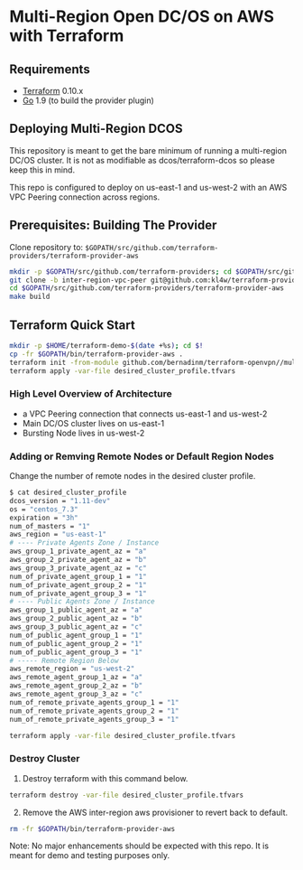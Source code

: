 # Multi-Region Open DC/OS on AWS with Terraform

Requirements
------------

-	[Terraform](https://www.terraform.io/downloads.html) 0.10.x
-	[Go](https://golang.org/doc/install) 1.9 (to build the provider plugin)

## Deploying Multi-Region DCOS 

This repository is meant to get the bare minimum of running a multi-region DC/OS cluster. It is not as modifiable as dcos/terraform-dcos so please keep this in mind. 

This repo is configured to deploy on us-east-1 and us-west-2 with an AWS VPC Peering connection across regions.


Prerequisites: Building The Provider 
---------------------

Clone repository to: `$GOPATH/src/github.com/terraform-providers/terraform-provider-aws`

```sh
mkdir -p $GOPATH/src/github.com/terraform-providers; cd $GOPATH/src/github.com/terraform-providers
git clone -b inter-region-vpc-peer git@github.com:kl4w/terraform-provider-aws.git
cd $GOPATH/src/github.com/terraform-providers/terraform-provider-aws
make build
```

## Terraform Quick Start

```bash
mkdir -p $HOME/terraform-demo-$(date +%s); cd $!
cp -fr $GOPATH/bin/terraform-provider-aws .
terraform init -from-module github.com/bernadinm/terraform-openvpn//multi-region-aws
terraform apply -var-file desired_cluster_profile.tfvars
```

### High Level Overview of Architecture

* a VPC Peering connection that connects us-east-1 and us-west-2 
* Main DC/OS cluster lives on us-east-1
* Bursting Node lives in us-west-2

### Adding or Remving Remote Nodes or Default Region Nodes

Change the number of remote nodes in the desired cluster profile.

```bash 
$ cat desired_cluster_profile
dcos_version = "1.11-dev"
os = "centos_7.3"
expiration = "3h"
num_of_masters = "1"
aws_region = "us-east-1"
# ---- Private Agents Zone / Instance
aws_group_1_private_agent_az = "a"
aws_group_2_private_agent_az = "b"
aws_group_3_private_agent_az = "c"
num_of_private_agent_group_1 = "1"
num_of_private_agent_group_2 = "1"
num_of_private_agent_group_3 = "1"
# ---- Public Agents Zone / Instance
aws_group_1_public_agent_az = "a"
aws_group_2_public_agent_az = "b"
aws_group_3_public_agent_az = "c"
num_of_public_agent_group_1 = "1"
num_of_public_agent_group_2 = "1"
num_of_public_agent_group_3 = "1"
# ----- Remote Region Below
aws_remote_region = "us-west-2"
aws_remote_agent_group_1_az = "a"
aws_remote_agent_group_2_az = "b"
aws_remote_agent_group_3_az = "c"
num_of_remote_private_agents_group_1 = "1"
num_of_remote_private_agents_group_2 = "1"
num_of_remote_private_agents_group_3 = "1"
```

```bash
terraform apply -var-file desired_cluster_profile.tfvars
```
### Destroy Cluster


1. Destroy terraform with this command below.
```bash
terraform destroy -var-file desired_cluster_profile.tfvars
```
2. Remove the AWS inter-region aws provisioner to revert back to default.
```bash
rm -fr $GOPATH/bin/terraform-provider-aws
```


Note: No major enhancements should be expected with this repo. It is meant for demo and testing purposes only.
